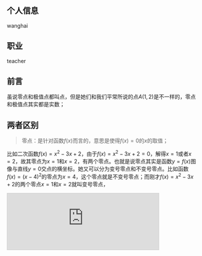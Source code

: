 ##  个人信息
wanghai
##  职业

teacher
##  前言

虽说零点和极值点都叫点，但是她们和我们平常所说的点$A(1,2)$是不一样的，零点和极值点其实都是实数；

##  两者区别

>  零点：是针对函数$f(x)$而言的，意思是使得$f(x)=0$的$x$的取值；

比如二次函数$f(x)=x^2-3x+2$，由于$f(x)=x^2-3x+2=0$，解得$x=1$或者$x=2$，故其零点为$x=1$和$x=2$，有两个零点。也就是说零点其实是函数$y=f(x)$图像与直线$y=0$交点的横坐标。她又可以分为变号零点和不变号零点。比如函数$f(x)=(x-4)^2$的零点为$x=4$，这个零点就是不变号零点；而刚才$f(x)=x^2-3x+2$的两个零点$x=1$和$x=2$就叫变号零点，


<iframe id='LTTP01'  width='80%'  src='https://www.desmos.com/calculator/4zywvvnuq6?embed'   style="border: 1px solid #ccc"  frameborder=0  ></iframe>
<script type="text/javascript">document.getElementById("LTTP01").style.height=document.getElementById("LTTP01").scrollWidth*0.75+"px";</script>
